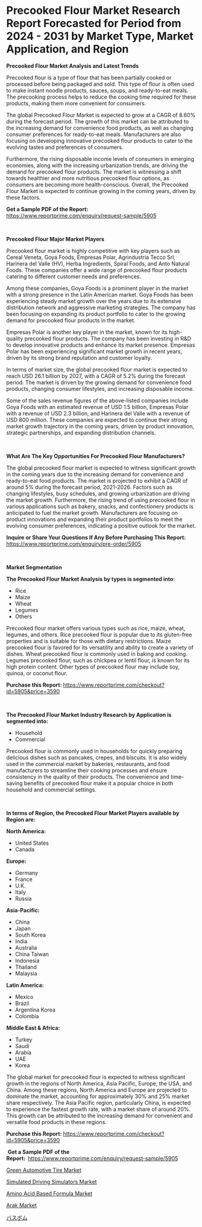 <p><h1>Precooked Flour Market Research Report Forecasted for Period from 2024 -  2031 by Market Type, Market Application, and Region</h1></p><p><strong>Precooked Flour Market Analysis and Latest Trends</strong></p>
<p><p>Precooked flour is a type of flour that has been partially cooked or processed before being packaged and sold. This type of flour is often used to make instant noodle products, sauces, soups, and ready-to-eat meals. The precooking process helps to reduce the cooking time required for these products, making them more convenient for consumers.</p><p>The global Precooked Flour Market is expected to grow at a CAGR of 8.60% during the forecast period. The growth of this market can be attributed to the increasing demand for convenience food products, as well as changing consumer preferences for ready-to-eat meals. Manufacturers are also focusing on developing innovative precooked flour products to cater to the evolving tastes and preferences of consumers.</p><p>Furthermore, the rising disposable income levels of consumers in emerging economies, along with the increasing urbanization trends, are driving the demand for precooked flour products. The market is witnessing a shift towards healthier and more nutritious precooked flour options, as consumers are becoming more health-conscious. Overall, the Precooked Flour Market is expected to continue growing in the coming years, driven by these factors.</p></p>
<p><strong>Get a Sample PDF of the Report:&nbsp;</strong> <a href="https://www.reportprime.com/enquiry/request-sample/5905">https://www.reportprime.com/enquiry/request-sample/5905</a></p>
<p>&nbsp;</p>
<p><strong>Precooked Flour Major Market Players</strong></p>
<p><p>Precooked flour market is highly competitive with key players such as Cereal Veneta, Goya Foods, Empresas Polar, Agrindustria Tecco Srl, Harinera del Valle (HV), Herba Ingredients, Spiral Foods, and Anto Natural Foods. These companies offer a wide range of precooked flour products catering to different customer needs and preferences.</p><p>Among these companies, Goya Foods is a prominent player in the market with a strong presence in the Latin American market. Goya Foods has been experiencing steady market growth over the years due to its extensive distribution network and aggressive marketing strategies. The company has been focusing on expanding its product portfolio to cater to the growing demand for precooked flour products in the market.</p><p>Empresas Polar is another key player in the market, known for its high-quality precooked flour products. The company has been investing in R&D to develop innovative products and enhance its market presence. Empresas Polar has been experiencing significant market growth in recent years, driven by its strong brand reputation and customer loyalty.</p><p>In terms of market size, the global precooked flour market is expected to reach USD 26.1 billion by 2027, with a CAGR of 5.2% during the forecast period. The market is driven by the growing demand for convenience food products, changing consumer lifestyles, and increasing disposable income.</p><p>Some of the sales revenue figures of the above-listed companies include Goya Foods with an estimated revenue of USD 1.5 billion, Empresas Polar with a revenue of USD 2.3 billion, and Harinera del Valle with a revenue of USD 800 million. These companies are expected to continue their strong market growth trajectory in the coming years, driven by product innovation, strategic partnerships, and expanding distribution channels.</p></p>
<p>&nbsp;</p>
<p><strong>What Are The Key Opportunities For Precooked Flour Manufacturers?</strong></p>
<p><p>The global precooked flour market is expected to witness significant growth in the coming years due to the increasing demand for convenience and ready-to-eat food products. The market is projected to exhibit a CAGR of around 5% during the forecast period, 2021-2026. Factors such as changing lifestyles, busy schedules, and growing urbanization are driving the market growth. Furthermore, the rising trend of using precooked flour in various applications such as bakery, snacks, and confectionery products is anticipated to fuel the market growth. Manufacturers are focusing on product innovations and expanding their product portfolios to meet the evolving consumer preferences, indicating a positive outlook for the market.</p></p>
<p><strong>Inquire or Share Your Questions If Any Before Purchasing This Report:</strong> <a href="https://www.reportprime.com/enquiry/pre-order/5905">https://www.reportprime.com/enquiry/pre-order/5905</a></p>
<p>&nbsp;</p>
<p><strong>Market Segmentation</strong></p>
<p><strong>The Precooked Flour Market Analysis by types is segmented into:</strong></p>
<p><ul><li>Rice</li><li>Maize</li><li>Wheat</li><li>Legumes</li><li>Others</li></ul></p>
<p><p>Precooked flour market offers various types such as rice, maize, wheat, legumes, and others. Rice precooked flour is popular due to its gluten-free properties and is suitable for those with dietary restrictions. Maize precooked flour is favored for its versatility and ability to create a variety of dishes. Wheat precooked flour is commonly used in baking and cooking. Legumes precooked flour, such as chickpea or lentil flour, is known for its high protein content. Other types of precooked flour may include soy, quinoa, or coconut flour.</p></p>
<p><strong>Purchase this Report:&nbsp;</strong><a href="https://www.reportprime.com/checkout?id=5905&price=3590">https://www.reportprime.com/checkout?id=5905&price=3590</a></p>
<p>&nbsp;</p>
<p><strong>The Precooked Flour Market Industry Research by Application is segmented into:</strong></p>
<p><ul><li>Household</li><li>Commercial</li></ul></p>
<p><p>Precooked flour is commonly used in households for quickly preparing delicious dishes such as pancakes, crepes, and biscuits. It is also widely used in the commercial market by bakeries, restaurants, and food manufacturers to streamline their cooking processes and ensure consistency in the quality of their products. The convenience and time-saving benefits of precooked flour make it a popular choice in both household and commercial settings.</p></p>
<p>&nbsp;</p>
<p><strong>In terms of Region, the Precooked Flour Market Players available by Region are:</strong></p>
<p>
    <p> <strong> North America: </strong>
        <ul>
            <li>United States</li>
            <li>Canada</li>
        </ul>
        </p> 
    <p> <strong> Europe: </strong>
        <ul>
            <li>Germany</li>
            <li>France</li>
            <li>U.K.</li>
            <li>Italy</li>
            <li>Russia</li>
        </ul>
        </p> 
    <p> <strong> Asia-Pacific: </strong>
        <ul>
            <li>China</li>
            <li>Japan</li>
            <li>South Korea</li>
            <li>India</li>
            <li>Australia</li>
            <li>China Taiwan</li>
            <li>Indonesia</li>
            <li>Thailand</li>
            <li>Malaysia</li>
        </ul>
        </p> 
    <p> <strong> Latin America: </strong>
        <ul>
            <li>Mexico</li>
            <li>Brazil</li>
            <li>Argentina Korea</li>
            <li>Colombia</li>
        </ul>
        </p> 
    <p> <strong> Middle East & Africa: </strong>
        <ul>
            <li>Turkey</li>
            <li>Saudi</li>
            <li>Arabia</li>
            <li>UAE</li>
            <li>Korea</li>
        </ul>
    </p>
    </p>
<p><p>The global market for precooked flour is expected to witness significant growth in the regions of North America, Asia Pacific, Europe, the USA, and China. Among these regions, North America and Europe are projected to dominate the market, accounting for approximately 30% and 25% market share respectively. The Asia Pacific region, particularly China, is expected to experience the fastest growth rate, with a market share of around 20%. This growth can be attributed to the increasing demand for convenient and versatile food products in these regions.</p></p>
<p><strong>Purchase this Report: </strong><a href="https://www.reportprime.com/checkout?id=5905&price=3590">https://www.reportprime.com/checkout?id=5905&price=3590</a></p>
<p>&nbsp;<strong>Get a Sample PDF of the Report:&nbsp;&nbsp;</strong><a href="https://www.reportprime.com/enquiry/request-sample/5905">https://www.reportprime.com/enquiry/request-sample/5905</a></p>
<p><strong></strong></p>
<p><p><a href="https://issuu.com/reportprime-2/docs/green-automotive-tire-market-size-2030.pptx">Green Automotive Tire Market</a></p><p><a href="https://issuu.com/reportprime-2/docs/simulated-driving-simulators-market-size-2030.pptx">Simulated Driving Simulators Market</a></p><p><a href="https://github.com/jaidynmorantestelletmjzya/Market-Research-Report-List-2/blob/main/amino-acid-based-formula-market.md">Amino Acid Based Formula Market</a></p><p><a href="https://github.com/ruddyyedelwadw/Market-Research-Report-List-1/blob/main/arak-market.md">Arak Market</a></p><p><a href="https://github.com/SantosDicki04/Market-Research-Report-List-1/blob/main/271649117206.md">バスボム</a></p></p>